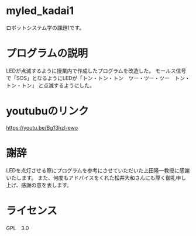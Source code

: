 # myled_kadai1
ロボットシステム学の課題1です。

# プログラムの説明
LEDが点滅するように授業内で作成したプログラムを改造した。
モールス信号で「SOS」となるようにLEDが「トン・トン・トン　ツー・ツー・ツー　トン・トン・トン」
と点滅するようにした。

# youtubuのリンク
https://youtu.be/Bg13hzl-ewo

# 謝辞
LEDを点灯させる際にプログラムを参考にさせていただいた上田隆一教授に感謝いたします。
また、何度もアドバイスをくれた松井大和さんにも厚く御礼申し上げ、感謝の意を表します。

# ライセンス
GPL　3.0
